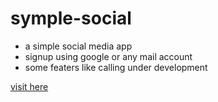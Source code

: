 # symple-social

* a simple social media app
* signup using google or any mail account
* some featers like calling under development

[visit here](https://symple-social.vercel.app/)
